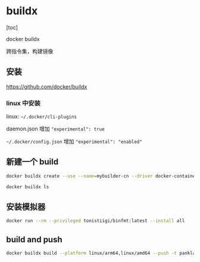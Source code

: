 # buildx

[toc]

docker buildx

跨指令集，构建镜像

## 安装

<https://github.com/docker/buildx>

### linux 中安装

linux: `~/.docker/cli-plugins`

daemon.json 增加 `"experimental": true`

`~/.docker/config.json` 增加 `"experimental": "enabled"`

## 新建一个 build

```bash
docker buildx create --use --name=mybuilder-cn --driver docker-container
```

```bash
docker buildx ls
```

## 安装模拟器

```bash
docker run --rm --privileged tonistiigi/binfmt:latest --install all
```

## build and push

```bash
docker buildx build --platform linux/arm64,linux/amd64 --push -t pankla/nginx-live-server .
```
